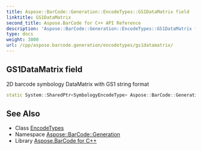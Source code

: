 ```yaml
---
title: Aspose::BarCode::Generation::EncodeTypes::GS1DataMatrix field
linktitle: GS1DataMatrix
second_title: Aspose.BarCode for C++ API Reference
description: 'Aspose::BarCode::Generation::EncodeTypes::GS1DataMatrix field. 2D barcode symbology DataMatrix with GS1 string format in C++.'
type: docs
weight: 3800
url: /cpp/aspose.barcode.generation/encodetypes/gs1datamatrix/
---
```

## GS1DataMatrix field


2D barcode symbology DataMatrix with GS1 string format

```cpp
static System::SharedPtr<SymbologyEncodeType> Aspose::BarCode::Generation::EncodeTypes::GS1DataMatrix
```

## See Also

* Class [EncodeTypes](../)
* Namespace [Aspose::BarCode::Generation](../../)
* Library [Aspose.BarCode for C++](../../../)
